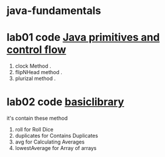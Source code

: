 # java-fundamentals
# lab01 code [Java primitives and control flow](https://github.com/baraarami/java-fundamentals/blob/lab-1/basics/Main.java)
1) clock Method .
2) flipNHead method .
3) plurizal method .


# lab02 code [basiclibrary](https://github.com/baraarami/java-fundamentals/blob/lab-2/basiclibrary/library.java)
 it's contain these method
1) roll for Roll Dice
2) duplicates for Contains Duplicates
3) avg for Calculating Averages
4) lowestAverage for Array of arrays
